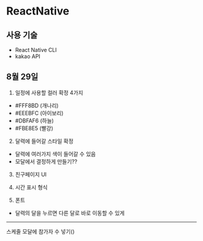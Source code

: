 # ReactNative

## 사용 기술

- React Native CLI
- kakao API

## 8월 29일

1. 일정에 사용할 컬러 확정
   4가지

- #FFF8BD (개나리)
- #EEEBFC (아이보리)
- #DBFAF6 (하늘)
- #FBE8E5 (빨강)

2. 달력에 들어갈 스타일 확정

- 달력에 여러가지 색이 들어갈 수 있음
- 모달에서 결정하게 만들기??

3. 친구페이지 UI

4. 시간 표시 형식

5. 폰트

- 달력의 달을 누르면 다른 달로 바로 이동할 수 있게

---

스케줄 모달에 참가자 수 넣기()
